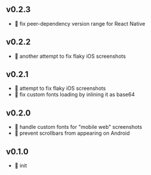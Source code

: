 ## v0.2.3

* 🐞 fix peer-dependency version range for React Native

## v0.2.2

* 🐞 another attempt to fix flaky iOS screenshots

## v0.2.1

* 🐞 attempt to fix flaky iOS screenshots
* 🐞 fix custom fonts loading by inlining it as base64

## v0.2.0

* 🌱 handle custom fonts for "mobile web" screenshots
* 🐞 prevent scrollbars from appearing on Android

## v0.1.0

* 🐣 init
